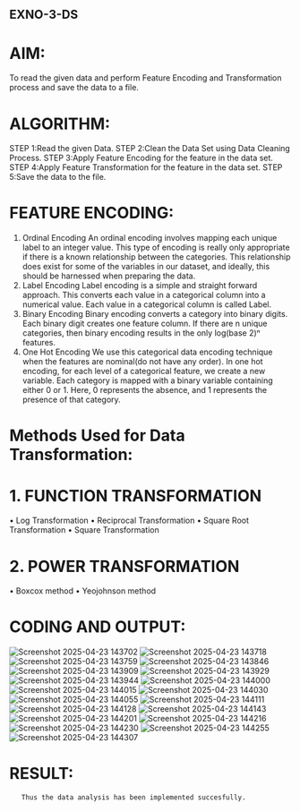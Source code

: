 ## EXNO-3-DS

# AIM:
To read the given data and perform Feature Encoding and Transformation process and save the data to a file.

# ALGORITHM:
STEP 1:Read the given Data.
STEP 2:Clean the Data Set using Data Cleaning Process.
STEP 3:Apply Feature Encoding for the feature in the data set.
STEP 4:Apply Feature Transformation for the feature in the data set.
STEP 5:Save the data to the file.

# FEATURE ENCODING:
1. Ordinal Encoding
An ordinal encoding involves mapping each unique label to an integer value. This type of encoding is really only appropriate if there is a known relationship between the categories. This relationship does exist for some of the variables in our dataset, and ideally, this should be harnessed when preparing the data.
2. Label Encoding
Label encoding is a simple and straight forward approach. This converts each value in a categorical column into a numerical value. Each value in a categorical column is called Label.
3. Binary Encoding
Binary encoding converts a category into binary digits. Each binary digit creates one feature column. If there are n unique categories, then binary encoding results in the only log(base 2)ⁿ features.
4. One Hot Encoding
We use this categorical data encoding technique when the features are nominal(do not have any order). In one hot encoding, for each level of a categorical feature, we create a new variable. Each category is mapped with a binary variable containing either 0 or 1. Here, 0 represents the absence, and 1 represents the presence of that category.

# Methods Used for Data Transformation:
  # 1. FUNCTION TRANSFORMATION
• Log Transformation
• Reciprocal Transformation
• Square Root Transformation
• Square Transformation
  # 2. POWER TRANSFORMATION
• Boxcox method
• Yeojohnson method

# CODING AND OUTPUT:

![Screenshot 2025-04-23 143702](https://github.com/user-attachments/assets/19c10011-5334-41cd-b259-de50ee065b83)
![Screenshot 2025-04-23 143718](https://github.com/user-attachments/assets/a40f55b1-f345-4e15-8839-50c8b914edd1)
![Screenshot 2025-04-23 143759](https://github.com/user-attachments/assets/cb984df9-9084-472d-9840-8945e9e752a2)
![Screenshot 2025-04-23 143846](https://github.com/user-attachments/assets/5b7a6efe-62cb-462b-a985-8abed6525c8d)
![Screenshot 2025-04-23 143909](https://github.com/user-attachments/assets/471830f6-7076-411a-9f99-fa865af5e147)
![Screenshot 2025-04-23 143929](https://github.com/user-attachments/assets/4d30ef02-37dd-4d2d-aaa5-8317c5bdd640)
![Screenshot 2025-04-23 143944](https://github.com/user-attachments/assets/fccc6543-62bc-4d7d-b4de-1ec820e6e037)
![Screenshot 2025-04-23 144000](https://github.com/user-attachments/assets/ded0ed13-fedc-4421-8963-97851c2da59c)
![Screenshot 2025-04-23 144015](https://github.com/user-attachments/assets/0b18177e-0c48-4d8a-b9c8-3d4cc8ce24fc)
![Screenshot 2025-04-23 144030](https://github.com/user-attachments/assets/184e835b-bdd7-44e4-a938-af4c22e4ddb4)
![Screenshot 2025-04-23 144055](https://github.com/user-attachments/assets/cd5c56fb-42be-4aec-aed0-840e281d3ed3)
![Screenshot 2025-04-23 144111](https://github.com/user-attachments/assets/d6e15fda-3a20-4507-898d-59316a6e65bb)
![Screenshot 2025-04-23 144128](https://github.com/user-attachments/assets/5a1aaa31-389d-4f5d-9333-403e1c006cd4)
![Screenshot 2025-04-23 144143](https://github.com/user-attachments/assets/3314d60a-66ce-41a8-a5ea-af9516d230cd)
![Screenshot 2025-04-23 144201](https://github.com/user-attachments/assets/4deb649e-1719-48a1-be35-5aad2165a09c)
![Screenshot 2025-04-23 144216](https://github.com/user-attachments/assets/c7811a4a-6b6b-4c82-bcf7-f462284c5eeb)
![Screenshot 2025-04-23 144230](https://github.com/user-attachments/assets/150eef70-98ad-41a7-b942-09bc37bce127)
![Screenshot 2025-04-23 144255](https://github.com/user-attachments/assets/fd96f648-42de-4236-b599-43a4658f2ae0)
![Screenshot 2025-04-23 144307](https://github.com/user-attachments/assets/6409f0cd-2cac-4521-be93-380486228de6)


# RESULT:
       Thus the data analysis has been implemented succesfully.

       
